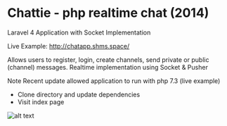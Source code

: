 # Chattie - php realtime chat (2014)

Laravel 4 Application with Socket Implementation


Live Example: http://chatapp.shms.space/

Allows users to register, login, create channels, send private or public (channel) messages.
Realtime implementation using Socket & Pusher

Note Recent update allowed application to run with php 7.3 (live example)

* Clone directory and update dependencies
* Visit index page 


![alt text](http://chatapp.shms.space/assets/img/chattie.png)
